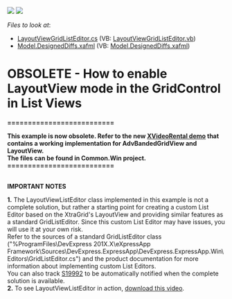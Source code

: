 <!-- default badges list -->
[![](https://img.shields.io/badge/Open_in_DevExpress_Support_Center-FF7200?style=flat-square&logo=DevExpress&logoColor=white)](https://supportcenter.devexpress.com/ticket/details/E1486)
[![](https://img.shields.io/badge/📖_How_to_use_DevExpress_Examples-e9f6fc?style=flat-square)](https://docs.devexpress.com/GeneralInformation/403183)
<!-- default badges end -->
<!-- default file list -->
*Files to look at*:

* [LayoutViewGridListEditor.cs](./CS/WinSample.Module.Win/LayoutViewGridListEditor.cs) (VB: [LayoutViewGridListEditor.vb](./VB/WinSample.Module.Win/LayoutViewGridListEditor.vb))
* [Model.DesignedDiffs.xafml](./CS/WinSample.Module.Win/Model.DesignedDiffs.xafml) (VB: [Model.DesignedDiffs.xafml](./VB/WinSample.Module.Win/Model.DesignedDiffs.xafml))
<!-- default file list end -->
# OBSOLETE - How to enable LayoutView mode in the GridControl in List Views


<p><strong>=============</strong><strong>=============</strong></p><p><strong>This e</strong><strong>xample is now obsolete. Re</strong><strong>fer to the </strong><strong>new </strong><a href="http://community.devexpress.com/blogs/eaf/archive/2012/12/18/xvideorental-real-world-application-rwa-the-overview.aspx"><strong><u>XVideoRental demo</u></strong></a><strong> </strong><strong>th</strong><strong>at </strong><strong>contains a working implementation for AdvBandedGridView and LayoutView. </strong><strong><br />
</strong><strong>The files can be found in Common.Win project.<br />
</strong><strong>==========================</strong></p><p><strong><br />
</strong><strong>IMPORTANT NOTES</strong></p><p><strong>1.</strong> The LayoutViewListEditor class implemented in this example is not a complete solution, but rather a starting point for creating a custom List Editor based on the XtraGrid's LayoutView and providing similar features as a standard GridListEditor. Since this custom List Editor may have issues, you will use it at your own risk. <br />
Refer to the sources of a standard GridListEditor class ("%ProgramFiles\DevExpress 201X.X\eXpressApp Framework\Sources\DevExpress.ExpressApp\DevExpress.ExpressApp.Win\Editors\GridListEditor.cs") and the product documentation for more information about implementing custom List Editors.<br />
You can also track <a href="https://www.devexpress.com/Support/Center/p/S19992">S19992</a> to be automatically notified when the complete solution is available.<br />
<strong>2.</strong> To see LayoutViewListEditor in action, <a href="http://community.devexpress.com/blogs/eaf/LayoutViewListEditor.zip"><u>download this video</u></a>.</p>

<br/>


